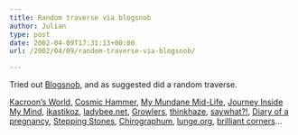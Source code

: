 ```yaml
---
title: Random traverse via blogsnob
author: Julian
type: post
date: 2002-04-09T17:31:13+00:00
url: /2002/04/09/random-traverse-via-blogsnob/

---
```

Tried out [Blogsnob][1], and as suggested did a random traverse.
  
[Kacroon&#8217;s World][2], [Cosmic Hammer][3], [My Mundane Mid-Life][4], [Journey Inside My Mind][5], [ikastikoz][6], [ladybee.net][7], [Growlers][8], [thinkhaze][9], [saywhat?!][10], [Diary of a pregnancy][11], [Stepping Stones][11], [Chirographum][12], [lunge.org][13], [brilliant corners][14]&#8230;

 [1]: https://blogsnob.idya.net/
 [2]: https://www.kacroon.co.uk/rambling.html
 [3]: https://www.cosmichammer.com/
 [4]: https://mundanemidlife.blogspot.com/
 [5]: https://www.geocities.com/danimal0416/Weblogs/Dan/Journey/journey.html
 [6]: https://ikastikos.blogspot.com/
 [7]: https://www.ladybee.net/log/
 [8]: https://www.growlers.org/?blogsnob
 [9]: https://www.thinkhaze.com/
 [10]: https://saywhat.pitas.com/
 [11]: https://tinyfeetpatter.blogspot.com/
 [12]: https://www.chirographum.com/weblog/
 [13]: https://www.lunge.org/
 [14]: https://brilliantcorners.org/